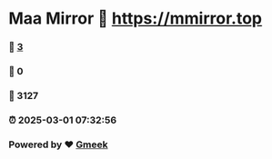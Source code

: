 # Maa Mirror :link: https://mmirror.top 
### :page_facing_up: [3](https://mmirror.top/tag.html) 
### :speech_balloon: 0 
### :hibiscus: 3127 
### :alarm_clock: 2025-03-01 07:32:56 
### Powered by :heart: [Gmeek](https://github.com/Meekdai/Gmeek)
